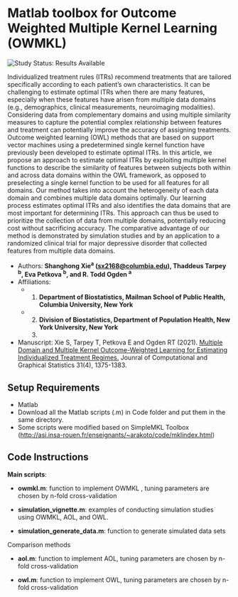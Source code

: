 # Matlab toolbox for Outcome Weighted Multiple Kernel Learning (OWMKL)

<img src="https://img.shields.io/badge/Study%20Status-Results%20Available-yellow.svg" alt="Study Status: Results Available"> 

Individualized treatment rules (ITRs) recommend treatments that are tailored specifically according to each patient’s own characteristics. It can be challenging to estimate optimal ITRs when there are many features, especially when these features have arisen from multiple data domains (e.g., demographics, clinical measurements, neuroimaging modalities). Considering data from complementary domains and using multiple similarity measures to capture the potential complex relationship between features and treatment can potentially improve the accuracy of assigning treatments. Outcome weighted learning (OWL) methods that are based on support vector machines using a predetermined single kernel function have previously been developed to estimate optimal ITRs. In this article, we propose an approach to estimate optimal ITRs by exploiting multiple kernel functions to describe the similarity of features between subjects both within and across data domains within the OWL framework, as opposed to preselecting a single kernel function to be used for all features for all domains. Our method takes into account the heterogeneity of each data domain and combines multiple data domains optimally. Our learning process estimates optimal ITRs and also identifies the data domains that are most important for determining ITRs. This approach can thus be used to prioritize the collection of data from multiple domains, potentially reducing cost without sacrificing accuracy. The comparative advantage of our method is demonstrated by simulation studies and by an application to a randomized clinical trial for major depressive disorder that collected features from multiple data domains. 


- Authors: **Shanghong Xie<sup>a</sup> (sx2168@columbia.edu), Thaddeus Tarpey <sup>b</sup>, Eva Petkova <sup>b</sup>, and R. Todd Ogden <sup>a</sup>**
- Affiliations: 
  + 1. **Department of Biostatistics, Mailman School of Public Health, Columbia University, New York**
  + 2. **Division of Biostatistics, Department of Population Health, New York University, New York**
    3. 
- Manuscript: Xie S, Tarpey T, Petkova E and Ogden RT (2021). [Multiple Domain and Multiple Kernel Outcome-Weighted Learning for Estimating Individualized Treatment Regimes.](https://github.com/shanghongxie/INL) Jounral of Computational and Graphical Statistics 31(4), 1375-1383.   
  
## Setup Requirements
- Matlab 
- Download all the Matlab scripts (.m) in Code folder and put them in the same directory. 
- Some scripts were modified based on SimpleMKL Toolbox (http://asi.insa-rouen.fr/enseignants/~arakoto/code/mklindex.html)

## Code Instructions

**Main scripts**:

- **owmkl.m**: function to implement OWMKL , tuning parameters are chosen by n-fold cross-validation

- **simulation_vignette.m**: examples of conducting simulation studies using OWMKL, AOL, and OWL.

- **simulation_generate_data.m**: function to generate simulated data sets

Comparison methods
- **aol.m**: function to implement AOL, tuning parameters are chosen by n-fold cross-validation

- **owl.m**: function to implement OWL, tuning parameters are chosen by n-fold cross-validation

